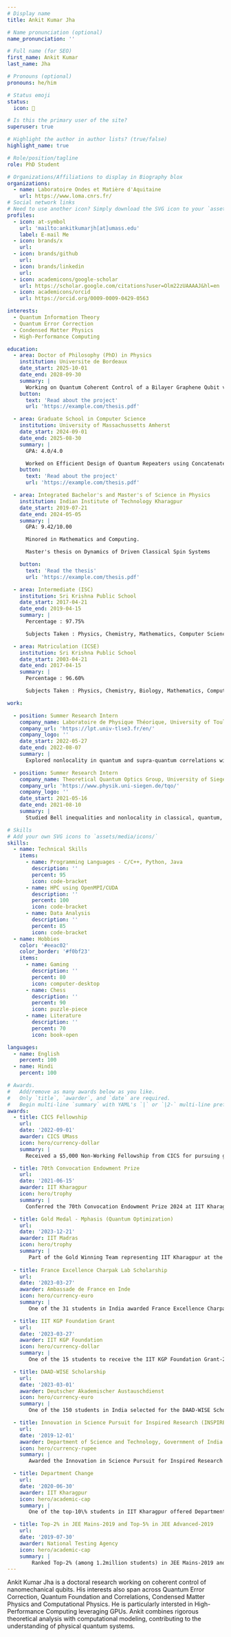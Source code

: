 ```yaml
---
# Display name
title: Ankit Kumar Jha

# Name pronunciation (optional)
name_pronunciation: ''

# Full name (for SEO)
first_name: Ankit Kumar
last_name: Jha

# Pronouns (optional)
pronouns: he/him

# Status emoji
status:
  icon: 🚀

# Is this the primary user of the site?
superuser: true

# Highlight the author in author lists? (true/false)
highlight_name: true

# Role/position/tagline
role: PhD Student

# Organizations/Affiliations to display in Biography blox
organizations:
  - name: Laboratoire Ondes et Matière d'Aquitaine
    url: https://www.loma.cnrs.fr/
# Social network links
# Need to use another icon? Simply download the SVG icon to your `assets/media/icons/` folder.
profiles:
  - icon: at-symbol
    url: 'mailto:ankitkumarjh[at]umass.edu'
    label: E-mail Me
  - icon: brands/x
    url: 
  - icon: brands/github
    url: 
  - icon: brands/linkedin
    url: 
  - icon: academicons/google-scholar
    url: https://scholar.google.com/citations?user=Olm22zUAAAAJ&hl=en
  - icon: academicons/orcid
    url: https://orcid.org/0009-0009-0429-0563

interests:
  - Quantum Information Theory
  - Quantum Error Correction
  - Condensed Matter Physics
  - High-Performance Computing

education:
  - area: Doctor of Philosophy (PhD) in Physics
    institution: Universite de Bordeaux
    date_start: 2025-10-01
    date_end: 2028-09-30
    summary: |
      Working on Quantum Coherent Control of a Bilayer Graphene Qubit via Mechanical Coupling
    button:
      text: 'Read about the project'
      url: 'https://example.com/thesis.pdf'

  - area: Graduate School in Computer Science
    institution: University of Massachussetts Amherst
    date_start: 2024-09-01
    date_end: 2025-08-30
    summary: |
      GPA: 4.0/4.0

      Worked on Efficient Design of Quantum Repeaters using Concatenated Bosonic and Discrete Variable Error Correcting Codes. Transferred after 1st year.
    button:
      text: 'Read about the project'
      url: 'https://example.com/thesis.pdf'

  - area: Integrated Bachelor's and Master's of Science in Physics
    institution: Indian Institute of Technology Kharagpur
    date_start: 2019-07-21
    date_end: 2024-05-05
    summary: |
      GPA: 9.42/10.00

      Minored in Mathematics and Computing.

      Master's thesis on Dynamics of Driven Classical Spin Systems

    button:
      text: 'Read the thesis'
      url: 'https://example.com/thesis.pdf'

  - area: Intermediate (ISC)
    institution: Sri Krishna Public School
    date_start: 2017-04-21
    date_end: 2019-04-15
    summary: |
      Percentage : 97.75%

      Subjects Taken : Physics, Chemistry, Mathematics, Computer Science, English, Hindi

  - area: Matriculation (ICSE)
    institution: Sri Krishna Public School
    date_start: 2003-04-21
    date_end: 2017-04-15
    summary: |
      Percentage : 96.60%

      Subjects Taken : Physics, Chemistry, Biology, Mathematics, Computer Science, English, Hindi, History, Geography

work:

  - position: Summer Research Intern
    company_name: Laboratoire de Physique Théorique, University of Toulouse
    company_url: 'https://lpt.univ-tlse3.fr/en/'
    company_logo: ''
    date_start: 2022-05-27
    date_end: 2022-08-07
    summary: |
      Explored nonlocality in quantum and supra-quantum correlations within Bell games and quantum networks, studying the geometry of classical and quantum probabilities via correlation and cut polytopes. Quantified volume ratios of correlation slices and analyzed local polytope facets for graphs with small tree-widths under edge modifications.

  - position: Summer Research Intern
    company_name: Theoretical Quantum Optics Group, University of Siegen
    company_url: 'https://www.physik.uni-siegen.de/tqo/'
    company_logo: ''
    date_start: 2021-05-16
    date_end: 2021-08-10
    summary: |
      Studied Bell inequalities and nonlocality in classical, quantum, and post-quantum regimes, analyzing hidden-variable realizations with negative probabilities.

# Skills
# Add your own SVG icons to `assets/media/icons/`
skills:
  - name: Technical Skills
    items:
      - name: Programming Languages - C/C++, Python, Java
        description: ''
        percent: 95
        icon: code-bracket
      - name: HPC using OpenMPI/CUDA
        description: ''
        percent: 100
        icon: code-bracket
      - name: Data Analysis
        description: ''
        percent: 85
        icon: code-bracket
  - name: Hobbies
    color: '#eeac02'
    color_border: '#f0bf23'
    items:
      - name: Gaming
        description: ''
        percent: 80
        icon: computer-desktop
      - name: Chess
        description: ''
        percent: 90
        icon: puzzle-piece
      - name: Literature
        description: ''
        percent: 70
        icon: book-open

languages:
  - name: English
    percent: 100
  - name: Hindi
    percent: 100

# Awards.
#   Add/remove as many awards below as you like.
#   Only `title`, `awarder`, and `date` are required.
#   Begin multi-line `summary` with YAML's `|` or `|2-` multi-line prefix and indent 2 spaces below.
awards:
  - title: CICS Fellowship
    url: 
    date: '2022-09-01'
    awarder: CICS UMass
    icon: hero/currency-dollar
    summary: |
      Received a $5,000 Non-Working Fellowship from CICS for pursuing graduate studies at UMass Amherst.

  - title: 70th Convocation Endowment Prize
    url: 
    date: '2021-06-15'
    awarder: IIT Kharagpur
    icon: hero/trophy
    summary: |
      Conferred the 70th Convocation Endowment Prize 2024 at IIT Kharagpur for the best Master’s thesis in the Physics Department.

  - title: Gold Medal - Mphasis (Quantum Optimization)
    url: 
    date: '2023-12-21'
    awarder: IIT Madras
    icon: hero/trophy
    summary: |
       Part of the Gold Winning Team representing IIT Kharagpur at the Inter-IIT TechMeet for the event Mphasis-Quantum Optimization.
       
  - title: France Excellence Charpak Lab Scholarship
    url: 
    date: '2023-03-27'
    awarder: Ambassade de France en Inde
    icon: hero/currency-euro
    summary: |
       One of the 31 students in India awarded France Excellence Charpak Lab Scholarship-2023 by Ambassade de France en Inde.

  - title: IIT KGP Foundation Grant
    url: 
    date: '2023-03-27'
    awarder: IIT KGP Foundation
    icon: hero/currency-dollar
    summary: |
       One of the 15 students to receive the IIT KGP Foundation Grant-2023 to undertake summer research in a foreign university.

  - title: DAAD-WISE Scholarship
    url: 
    date: '2023-03-01'
    awarder: Deutscher Akademischer Austauschdienst
    icon: hero/currency-euro
    summary: |
       One of the 150 students in India selected for the DAAD-WISE Scholarship-2022 by Deutscher Akademischer Austauschdienst.

  - title: Innovation in Science Pursuit for Inspired Research (INSPIRE) scholarship (2019-2024)
    url: 
    date: '2019-12-01'
    awarder: Department of Science and Technology, Government of India
    icon: hero/currency-rupee
    summary: |
       Awarded the Innovation in Science Pursuit for Inspired Research (INSPIRE) scholarship (2019-2024) by DST, Government of India for excellent academic performance in science.

  - title: Department Change
    url: 
    date: '2020-06-30'
    awarder: IIT Kharagpur
    icon: hero/academic-cap
    summary: |
       One of the top-10\% students in IIT Kharagpur offered Department Change due to exceptional performance in 1st year.

  - title: Top-2% in JEE Mains-2019 and Top-5% in JEE Advanced-2019
    url: 
    date: '2019-07-30'
    awarder: National Testing Agency
    icon: hero/academic-cap
    summary: |
        Ranked Top-2% (among 1.2million students) in JEE Mains-2019 and Top-5% (among 0.2million students) in JEE Advanced-2019.
---
```


Ankit Kumar Jha is a doctoral research working on coherent control of nanomechanical qubits. His interests also span across Quantum Error Correction, Quantum Foundation and Correlations, Condensed Matter Physics and Computational Physics. He is particularly intersted in High-Performance Computing leveraging GPUs. Ankit combines rigorous theoretical analysis with computational modeling, contributing to the understanding of physical quantum systems.